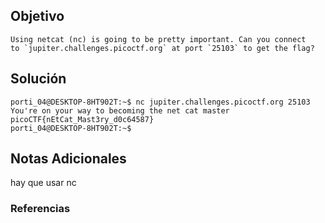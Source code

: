 ## Objetivo
```
Using netcat (nc) is going to be pretty important. Can you connect to `jupiter.challenges.picoctf.org` at port `25103` to get the flag?
```
[](https://github.com/armandoportillo0101/Seguridad-de-Redes/blob/main/Plantilla.md#objetivo)
## Solución
```
porti_04@DESKTOP-8HT902T:~$ nc jupiter.challenges.picoctf.org 25103
You're on your way to becoming the net cat master
picoCTF{nEtCat_Mast3ry_d0c64587}
porti_04@DESKTOP-8HT902T:~$
```
[](https://github.com/armandoportillo0101/Seguridad-de-Redes/blob/main/Plantilla.md#soluci%C3%B3n)

## Notas Adicionales
hay que usar nc
[](https://github.com/armandoportillo0101/Seguridad-de-Redes/blob/main/Plantilla.md#notas-adicionales)

### Referencias